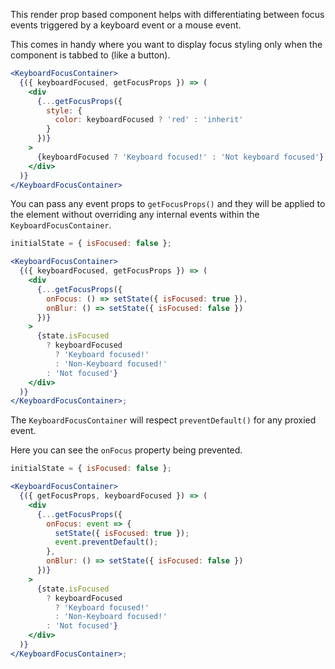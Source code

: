 This render prop based component helps with differentiating
between focus events triggered by a keyboard event or a mouse event.

This comes in handy where you want to display focus styling only
when the component is tabbed to (like a button).

```jsx
<KeyboardFocusContainer>
  {({ keyboardFocused, getFocusProps }) => (
    <div
      {...getFocusProps({
        style: {
          color: keyboardFocused ? 'red' : 'inherit'
        }
      })}
    >
      {keyboardFocused ? 'Keyboard focused!' : 'Not keyboard focused'}
    </div>
  )}
</KeyboardFocusContainer>
```

You can pass any event props to `getFocusProps()` and they will be applied
to the element without overriding any internal events within
the `KeyboardFocusContainer`.

```jsx
initialState = { isFocused: false };

<KeyboardFocusContainer>
  {({ keyboardFocused, getFocusProps }) => (
    <div
      {...getFocusProps({
        onFocus: () => setState({ isFocused: true }),
        onBlur: () => setState({ isFocused: false })
      })}
    >
      {state.isFocused
        ? keyboardFocused
          ? 'Keyboard focused!'
          : 'Non-Keyboard focused!'
        : 'Not focused'}
    </div>
  )}
</KeyboardFocusContainer>;
```

The `KeyboardFocusContainer` will respect `preventDefault()` for any proxied event.

Here you can see the `onFocus` property being prevented.

```jsx
initialState = { isFocused: false };

<KeyboardFocusContainer>
  {({ getFocusProps, keyboardFocused }) => (
    <div
      {...getFocusProps({
        onFocus: event => {
          setState({ isFocused: true });
          event.preventDefault();
        },
        onBlur: () => setState({ isFocused: false })
      })}
    >
      {state.isFocused
        ? keyboardFocused
          ? 'Keyboard focused!'
          : 'Non-Keyboard focused!'
        : 'Not focused'}
    </div>
  )}
</KeyboardFocusContainer>;
```
